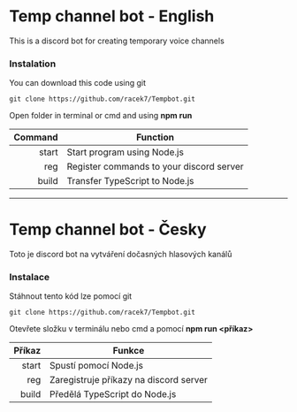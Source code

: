 
# Temp channel bot - English
This is a discord bot for creating temporary voice channels
### Instalation
You can download this code using git
```
git clone https://github.com/racek7/Tempbot.git
```
Open folder in terminal or cmd and using **npm run <command>**

| Command | Function |
| -: | ------------- |
| start  | Start program using Node.js  |
|  reg   | Register commands to your discord server  |
| build  | Transfer TypeScript to Node.js |

---
# Temp channel bot - Česky
Toto je discord bot na vytváření dočasných hlasových kanálů
### Instalace
Stáhnout tento kód lze pomocí git
```
git clone https://github.com/racek7/Tempbot.git
```
Otevřete složku v terminálu nebo cmd a pomocí **npm run <příkaz>**

| Příkaz | Funkce |
| -: | ------------- |
| start  | Spustí pomocí Node.js  |
|  reg   | Zaregistruje příkazy na discord server  |
| build  | Předělá TypeScript do Node.js|
